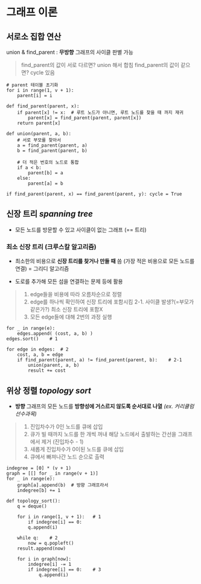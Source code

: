 # 그래프 이론
## 서로소 집합 연산
union & find_parent : **무방향** 그래프의 사이클 판별 가능
> find_parent의 값이 서로 다르면? union 해서 합침
> find_parent의 값이 같으면? cycle 있음

    # parent 테이블 초기화
    for i in range(1, v + 1):
	    parent[i] = i
	    
    def find_parent(parent, x):
	    if parent[x] != x:	# 루트 노드가 아니면, 루트 노드를 찾을 때 까지 재귀
		    parent[x] = find_parent(parent, parent[x])
	    return parent[x]

    def union(parent, a, b):
	    # 서로 부모를 찾아서
	    a = find_parent(parent, a)
	    b = find_parent(parent, b)
		
	    # 더 적은 번호의 노드로 통합
	    if a < b:
		    parent[b] = a
	    else:
		    parent[a] = b

    if find_parent(parent, x) == find_parent(parent, y): cycle = True 

## 신장 트리 *spanning tree*
- 모든 노드를 방문할 수 있고 사이클이 없는 그래프 (== 트리)

### 최소 신장 트리 (크루스칼 알고리즘)
- 최소한의 비용으로 **신장 트리를 찾거나 만들 때** 씀
(가장 적은 비용으로 모든 노드를 연결) = 그리디 알고리즘

- 도로를 추가해 모든 섬을 연결하는 문제 등에 활용
> 1. edge들을 비용에 따라 오름차순으로 정렬
> 2. edge를 하나씩 확인하여 신장 트리에 포함시킴 
> 2-1. 사이클 발생?(=부모가 같은가?) 최소 신장 트리에 포함X
> 3. 모든 edge들에 대해 2번의 과정 실행

    for _ in range(e):
	    edges.append( (cost, a, b) )
	edges.sort()	# 1

	for edge in edges:	# 2
		cost, a, b = edge
		if find_parent(parent, a) != find_parent(parent, b):	# 2-1
			union(parent, a, b)	
			result += cost
	
## 위상 정렬 *topology sort*
- **방향** 그래프의 모든 노드를 **방향성에 거스르지 않도록 순서대로 나열** 
*(ex. 커리큘럼 선수과목)* 
> 1. 진입차수가 0인 노드를 큐에 삽입
> 2. 큐가 빌 때까지 노드를 한 개씩 꺼내 해당 노드에서 출발하는 간선을  그래프에서 제거 (진입차수 - 1)
> 3. 새롭게 진입차수가 0이된 노드를 큐에 삽입
> 4. 큐에서 빠져나간 노드 순으로 출력

	indegree = [0] * (v + 1)
	graph = [[] for _ in range(v + 1)]
	for _ in range(e):
	    graph[a].append(b)	# 방향 그래프라서
	    indegree[b] += 1

    def topology_sort():
	    q = deque()
	    
	    for i in range(1, v + 1):	# 1
	    	if indegree[i] == 0:
		    q.append(i)
	
	    while q:	# 2
	        now = q.popleft()
		result.append(now)
			
		for i in graph[now]:
		    indegree[i] -= 1
		    if indegree[i] == 0:	# 3
		        q.append(i)

